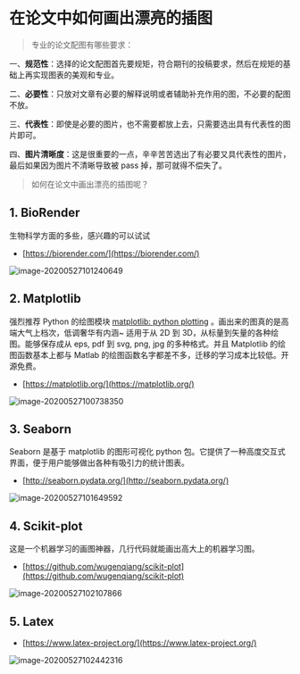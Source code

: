 # 在论文中如何画出漂亮的插图

> 专业的论文配图有哪些要求：

一、**规范性**：选择的论文配图首先要规矩，符合期刊的投稿要求，然后在规矩的基础上再实现图表的美观和专业。

二、**必要性**：只放对文章有必要的解释说明或者辅助补充作用的图，不必要的配图不放。

三、**代表性**：即使是必要的图片，也不需要都放上去，只需要选出具有代表性的图片即可。

四、**图片清晰度**：这是很重要的一点，辛辛苦苦选出了有必要又具代表性的图片，最后如果因为图片不清晰导致被 pass 掉，那可就得不偿失了。



> 如何在论文中画出漂亮的插图呢？

## 1. BioRender

生物科学方面的多些，感兴趣的可以试试

* [https://biorender.com/](https://biorender.com/)

![image-20200527101240649](https://gitee.com/wugenqiang/PictureBed/raw/master/NoteBook/20200527101241.png)

## 2. Matplotlib

强烈推荐 Python 的绘图模块 [matplotlib: python plotting](https://matplotlib.org/) 。画出来的图真的是高端大气上档次，低调奢华有内涵~ 适用于从 2D 到 3D，从标量到矢量的各种绘图。能够保存成从 eps, pdf 到 svg, png, jpg 的多种格式。并且 Matplotlib 的绘图函数基本上都与 Matlab 的绘图函数名字都差不多，迁移的学习成本比较低。开源免费。

* [https://matplotlib.org/](https://matplotlib.org/)

![image-20200527100738350](https://gitee.com/wugenqiang/PictureBed/raw/master/NoteBook/20200527100748.png)

## 3. Seaborn

Seaborn 是基于 matplotlib 的图形可视化 python 包。它提供了一种高度交互式界面，便于用户能够做出各种有吸引力的统计图表。

* [http://seaborn.pydata.org/](http://seaborn.pydata.org/)

![image-20200527101649592](https://gitee.com/wugenqiang/PictureBed/raw/master/NoteBook/20200527101651.png)

## 4. Scikit-plot

这是一个机器学习的画图神器，几行代码就能画出高大上的机器学习图。

* [https://github.com/wugenqiang/scikit-plot](https://github.com/wugenqiang/scikit-plot)

![image-20200527102107866](https://gitee.com/wugenqiang/PictureBed/raw/master/NoteBook/20200527102110.png)

## 5. Latex

* [https://www.latex-project.org/](https://www.latex-project.org/)

![image-20200527102442316](https://gitee.com/wugenqiang/PictureBed/raw/master/NoteBook/20200527102443.png)